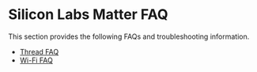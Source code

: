 # Silicon Labs Matter FAQ

This section provides the following FAQs and troubleshooting information.

- [Thread FAQ](./thread-faq.md)
- [Wi-Fi FAQ](./wifi-faq.md)